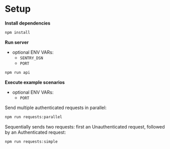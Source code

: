 # Setup

**Install dependencies**

```sh
npm install
```

**Run server**

-   optional ENV VARs:
    -   `SENTRY_DSN`
    -   `PORT`

```sh
npm run api
```

**Execute example scenarios**

-   optional ENV VARs:
    -   `PORT`

Send multiple authenticated requests in parallel:

```sh
npm run requests:parallel
```

Sequentially sends two requests: first an Unauthenticated request, followed by an Authenticated request:

```sh
npm run requests:simple
```
